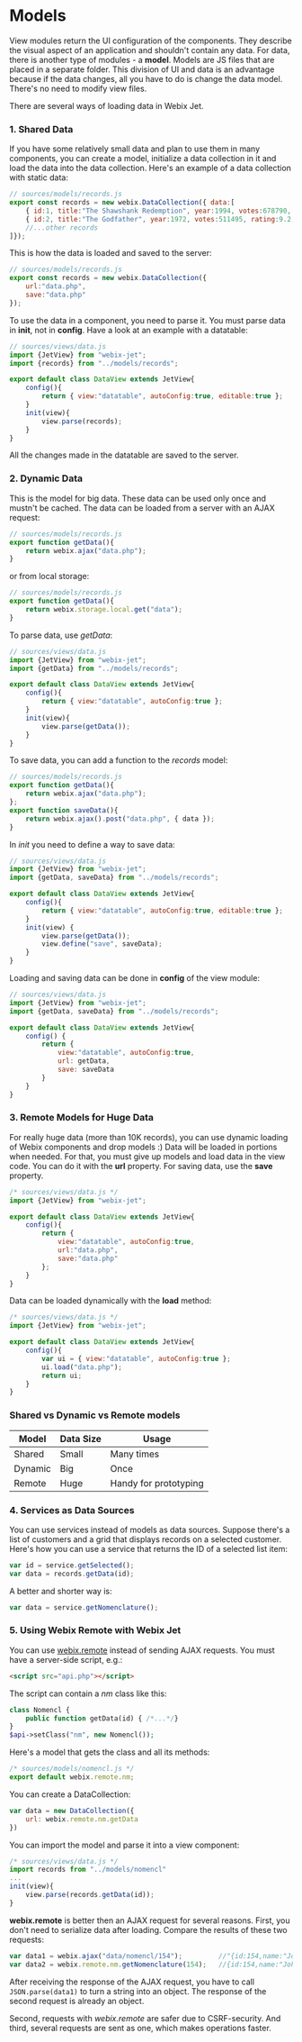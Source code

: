# Models

View modules return the UI configuration of the components. They describe the visual aspect of an application and shouldn't contain any data. For data, there is another type of modules - a **model**. Models are JS files that are placed in a separate folder. This division of UI and data is an advantage because if the data changes, all you have to do is change the data model. There's no need to modify view files. 

There are several ways of loading data in Webix Jet.

### 1. Shared Data

If you have some relatively small data and plan to use them in many components, you can create a model, initialize a data collection in it and load the data into the data collection. Here's an example of a data collection with static data:

```js
// sources/models/records.js
export const records = new webix.DataCollection({ data:[
	{ id:1, title:"The Shawshank Redemption", year:1994, votes:678790, rating:9.2, rank:1},
	{ id:2, title:"The Godfather", year:1972, votes:511495, rating:9.2, rank:2},
	//...other records
]});
```

This is how the data is loaded and saved to the server:

```js
// sources/models/records.js
export const records = new webix.DataCollection({ 
	url:"data.php",
	save:"data.php"
});
```

To use the data in a component, you need to parse it. You must parse data in **init**, not in **config**. Have a look at an example with a datatable:

```js
// sources/views/data.js
import {JetView} from "webix-jet";
import {records} from "../models/records";

export default class DataView extends JetView{
	config(){
		return { view:"datatable", autoConfig:true, editable:true };
	}
	init(view){
		view.parse(records);
	}
}
```

All the changes made in the datatable are saved to the server.

### 2. Dynamic Data

This is the model for big data. These data can be used only once and mustn't be cached. The data can be loaded from a server with an AJAX request:

```js
// sources/models/records.js
export function getData(){
	return webix.ajax("data.php");
}
```

or from local storage:

```js
// sources/models/records.js
export function getData(){
	return webix.storage.local.get("data");
}
```

To parse data, use *getData*:

```js
// sources/views/data.js
import {JetView} from "webix-jet";
import {getData} from "../models/records";

export default class DataView extends JetView{
	config(){ 
		return { view:"datatable", autoConfig:true };
	}
	init(view){ 
		view.parse(getData());
	}
}
```

To save data, you can add a function to the *records* model:

```js
// sources/models/records.js
export function getData(){
	return webix.ajax("data.php");
};
export function saveData(){
	return webix.ajax().post("data.php", { data });
}
```

In *init* you need to define a way to save data:

```js
// sources/views/data.js
import {JetView} from "webix-jet";
import {getData, saveData} from "../models/records";

export default class DataView extends JetView{
	config(){ 
		return { view:"datatable", autoConfig:true, editable:true };
	}
	init(view) {
		view.parse(getData());
		view.define("save", saveData);
	}
}
```

Loading and saving data can be done in **config** of the view module:

```js
// sources/views/data.js
import {JetView} from "webix-jet";
import {getData, saveData} from "../models/records";

export default class DataView extends JetView{
	config() {
		return {
			view:"datatable", autoConfig:true,
			url: getData,
			save: saveData
		}
	}
}
```

### 3. Remote Models for Huge Data

For really huge data (more than 10K records), you can use dynamic loading of Webix components and drop models :) Data will be loaded in portions when needed. For that, you must give up models and load data in the view code. You can do it with the **url** property. For saving data, use the **save** property.

```js
/* sources/views/data.js */
import {JetView} from "webix-jet";

export default class DataView extends JetView{
	config(){
		return { 
			view:"datatable", autoConfig:true,
			url:"data.php",
			save:"data.php" 
		};
	}
}
```

Data can be loaded dynamically with the **load** method:

```js
/* sources/views/data.js */
import {JetView} from "webix-jet";

export default class DataView extends JetView{
	config(){
		var ui = { view:"datatable", autoConfig:true };
		ui.load("data.php");
		return ui;
	}
}
```

### Shared vs Dynamic vs Remote models

| Model   | Data Size | Usage                 |
|---------|-----------|-----------------------|
| Shared  | Small     | Many times            |
| Dynamic | Big       | Once                  |
| Remote  | Huge      | Handy for prototyping |


### 4. Services as Data Sources

You can use services instead of models as data sources. Suppose there's a list of customers and a grid that displays records on a selected customer. Here's how you can use a service that returns the ID of a selected list item:

```js
var id = service.getSelected();
var data = records.getData(id);
```

A better and shorter way is:

```js
var data = service.getNomenclature();
```


### 5. Using Webix Remote with Webix Jet

You can use [webix.remote](https://docs.webix.com/desktop__webix_remote_php.html) instead of sending AJAX requests. You must have a server-side script, e.g.:

```html
<script src="api.php"></script>
```

The script can contain a *nm* class like this:

```php
class Nomencl {
	public function getData(id) { /*...*/}
}
$api->setClass("nm", new Nomencl());
```

Here's a model that gets the class and all its methods:

```js
/* sources/models/nomencl.js */
export default webix.remote.nm;
```

You can create a DataCollection:

```js
var data = new DataCollection({
	url: webix.remote.nm.getData
})
```

You can import the model and parse it into a view component:

```js
/* sources/views/data.js */
import records from "../models/nomencl"
...
init(view){
	view.parse(records.getData(id));
}
```

**webix.remote** is better then an AJAX request for several reasons. First, you don't need to serialize data after loading. Compare the results of these two requests:

```js
var data1 = webix.ajax("data/nomencl/154"); 		//"{id:154,name:"John"}"
var data2 = webix.remote.nm.getNomenclature(154);	//{id:154,name:"John"}
```

After receiving the response of the AJAX request, you have to call <code>JSON.parse(data1)</code> to turn a string into an object. The response of the second request is already an object.

Second, requests with *webix.remote* are safer due to CSRF-security. And third, several requests are sent as one, which makes operations faster.